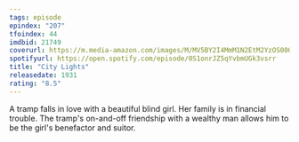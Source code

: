```yaml
---
tags: episode
epindex: "207"
tfoindex: 44
imdbid: 21749
coverurl: https://m.media-amazon.com/images/M/MV5BY2I4MmM1N2EtM2YzOS00OWUzLTkzYzctNDc5NDg2N2IyODJmXkEyXkFqcGdeQXVyNzkwMjQ5NzM@._V1_SX202_CR0,0,202,300_.jpg
spotifyurl: https://open.spotify.com/episode/0S1onrJZ5qYvbmUGk3vsrr
title: "City Lights"
releasedate: 1931
rating: "8.5"
---
```


A tramp falls in love with a beautiful blind girl. Her family is in financial trouble. The tramp's on-and-off friendship with a wealthy man allows him to be the girl's benefactor and suitor.